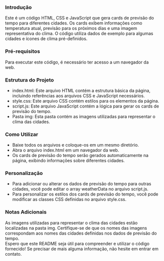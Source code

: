 ### Introdução
Este é um código HTML, CSS e JavaScript que gera cards de previsão do tempo para diferentes cidades. Os cards exibem informações como temperatura atual, previsão para os próximos dias e uma imagem representativa do clima. O código utiliza dados de exemplo para algumas cidades e ícones de clima pré-definidos.

### Pré-requisitos 
Para executar este código, é necessário ter acesso a um navegador da web.


### Estrutura do Projeto
- index.html: Este arquivo HTML contém a estrutura básica da página, incluindo referências aos arquivos CSS e JavaScript necessários.<br>
- style.css: Este arquivo CSS contém estilos para os elementos da página.<br>
- script.js: Este arquivo JavaScript contém a lógica para gerar os cards de previsão do tempo.<br>
- Pasta img: Esta pasta contém as imagens utilizadas para representar o clima das cidades.<br>

###  Como Utilizar
- Baixe todos os arquivos e coloque-os em um mesmo diretório.<br>
- Abra o arquivo index.html em um navegador da web.<br>
- Os cards de previsão do tempo serão gerados automaticamente na página, exibindo informações sobre diferentes cidades.<br>

### Personalização
- Para adicionar ou alterar os dados de previsão do tempo para outras cidades, você pode editar o array weatherData no arquivo script.js.<br>
- Para personalizar os estilos dos cards de previsão do tempo, você pode modificar as classes CSS definidas no arquivo style.css.<br>

### Notas Adicionais
As imagens utilizadas para representar o clima das cidades estão localizadas na pasta img. Certifique-se de que os nomes das imagens correspondam aos nomes das cidades definidas nos dados de previsão do tempo.<br>
Espero que este README seja útil para compreender e utilizar o código fornecido! Se precisar de mais alguma informação, não hesite em entrar em contato.
